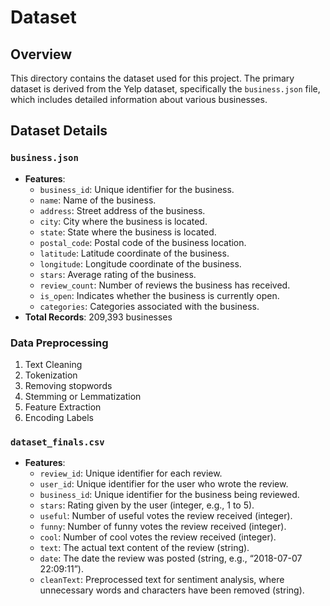 # Dataset

## Overview
This directory contains the dataset used for this project. The primary dataset is derived from the Yelp dataset, specifically the `business.json` file, which includes detailed information about various businesses.

## Dataset Details

### `business.json`
- **Features**:
  - `business_id`: Unique identifier for the business.
  - `name`: Name of the business.
  - `address`: Street address of the business.
  - `city`: City where the business is located.
  - `state`: State where the business is located.
  - `postal_code`: Postal code of the business location.
  - `latitude`: Latitude coordinate of the business.
  - `longitude`: Longitude coordinate of the business.
  - `stars`: Average rating of the business.
  - `review_count`: Number of reviews the business has received.
  - `is_open`: Indicates whether the business is currently open.
  - `categories`: Categories associated with the business.
- **Total Records**: 209,393 businesses

### Data Preprocessing
1. Text Cleaning
2. Tokenization 
3. Removing stopwords
4. Stemming or Lemmatization
5. Feature Extraction
6. Encoding Labels

### `dataset_finals.csv`
- **Features**:
  - `review_id`: Unique identifier for each review.
  - `user_id`: Unique identifier for the user who wrote the review.
  - `business_id`: Unique identifier for the business being reviewed.
  - `stars`: Rating given by the user (integer, e.g., 1 to 5).
  - `useful`: Number of useful votes the review received (integer).
  - `funny`: Number of funny votes the review received (integer).
  - `cool`: Number of cool votes the review received (integer).
  - `text`: The actual text content of the review (string).
  - `date`: The date the review was posted (string, e.g., “2018-07-07 22:09:11”).
  - `cleanText`: Preprocessed text for sentiment analysis, where unnecessary words and characters have been removed (string).
